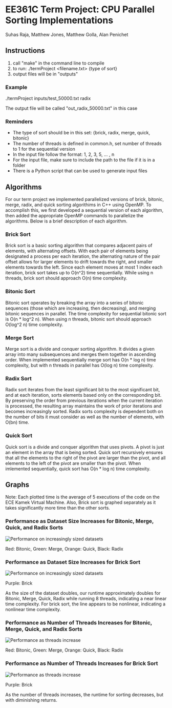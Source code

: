# EE361C Term Project: CPU Parallel Sorting Implementations
Suhas Raja, Matthew Jones, Matthew Golla, Alan Penichet

## Instructions

1. call "make" in the command line to compile
2. to run: ./termProject <filename.txt>  {type of sort}
3. output files will be in "outputs"

### Example

./termProject inputs/test_50000.txt radix

The output file will be called "out_radix_50000.txt" in this case

### Reminders
- The type of sort should be in this set: {brick, radix, merge, quick, bitonic}
- The number of threads is defined in common.h, set number of threads to 1 for the sequential version
- In the input file follow the format: 1, 2, 3, 5, ... , n
- For the input file, make sure to include the path to the file if it is in a folder
- There is a Python script that can be used to generate input files

## Algorithms
For our term project we implemented parallelized versions of brick, bitonic, merge, radix, and quick sorting algorithims in C++ using OpenMP. To accomplish this, we first developed a sequential version of each algorithm, then added the appropriate OpenMP commands to parallelize the algorithms. Below is a brief description of each algorithm. 

### Brick Sort
Brick sort is a basic sorting algorithm that compares adjacent pairs of elements, with alternating offsets. With each pair of elements being designated a process per each iteration, the alternating nature of the pair offset allows for larger elements to drift towards the right, and smaller elements towards the left. Since each element moves at most 1 index each iteration, brick sort takes up to O(n^2) time sequentially. While using n threads, brick sort should approach O(n) time complexity. 

### Bitonic Sort
Bitonic sort operates by breaking the array into a series of bitonic sequences (those which are increasing, then decreasing), and merging bitonic sequences in parallel. The time complexity for sequential bitonic sort is O(n * log^2 n). When using n threads, bitonic sort should approach O(log^2 n) time complexity. 

### Merge Sort
Merge sort is a divide and conquer sorting algorithm. It divides a given array into many subsequences and merges them together in ascending order. When implemented sequentially merge sort has O(n * log n) time complexity, but with n threads in parallel has O(log n) time complexity. 

### Radix Sort
Radix sort iterates from the least significant bit to the most significant bit, and at each iteration, sorts elements based only on the corresponding bit. By preserving the order from previous iterations when the current iteration is processed, the resulting array maintains the work of prior iterations and becomes increasingly sorted. Radix sorts complexity is dependent both on the number of bits it must consider as well as the number of elements, with O(bn) time.

### Quick Sort
Quick sort is a divide and conquer algorithm that uses pivots. A pivot is just an element in the array that is being sorted. Quick sort recursively ensures that all the elements to the right of the pivot are larger than the pivot, and all elements to the left of the pivot are smaller than the pivot. When imlemented sequentially, quick sort has O(n * log n) time complexity. 

## Graphs

Note: Each plotted time is the average of 5 executions of the code on the ECE Kamek Virtual Machine. Also, Brick sort is graphed separately as it takes significantly more time than the other sorts. 

### Performance as Dataset Size Increases for Bitonic, Merge, Quick, and Radix Sorts
![Performance on increasingly sized datasets](/graphs/8threadsorting.png)

Red: Bitonic, Green: Merge, Orange: Quick, Black: Radix

### Performance as Dataset Size Increases for Brick Sort
![Performance on increasingly sized datasets](/graphs/bricksorting.png)

Purple: Brick

As the size of the dataset doubles, our runtime approximately doubles for Bitonic, Merge, Quick, Radix while running 8 threads, indicating a near linear time complexity. For brick sort, the line appears to be nonlinear, indicating a nonlinear time complexity.

### Performance as Number of Threads Increases for Bitonic, Merge, Quick, and Radix Sorts
![Performance as threads increase](/graphs/sort150.png)

Red: Bitonic, Green: Merge, Orange: Quick, Black: Radix

### Performance as Number of Threads Increases for Brick Sort
![Performance as threads increase](/graphs/bricksort150.png)

Purple: Brick

As the number of threads increases, the runtime for sorting decreases, but with diminishing returns.
